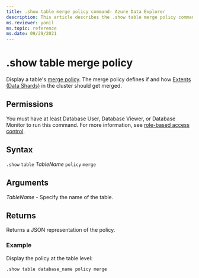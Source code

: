 ```yaml
---
title: .show table merge policy command- Azure Data Explorer
description: This article describes the .show table merge policy command in Azure Data Explorer.
ms.reviewer: yonil
ms.topic: reference
ms.date: 09/29/2021
---
```

# .show table merge policy

Display a table's [merge policy](mergepolicy.md). The merge policy defines if and how [Extents (Data Shards)](../management/extents-overview.md) in the cluster should get merged. 

## Permissions

You must have at least Database User, Database Viewer, or Database Monitor to run this command. For more information, see [role-based access control](access-control/role-based-access-control.md).

## Syntax

`.show` `table` *TableName* `policy` `merge` 

## Arguments

*TableName* - Specify the name of the table. 

## Returns

Returns a JSON representation of the policy.

### Example

Display the policy at the table level:

```kusto
.show table database_name policy merge 
```
